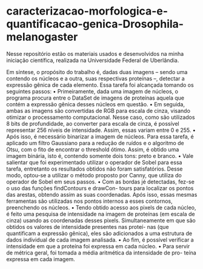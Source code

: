 # caracterizacao-morfologica-e-quantificacao-genica-Drosophila-melanogaster
Nesse repositório estão os materiais usados e desenvolvidos na minha iniciação científica, realizada na Universidade Federal de Uberlândia.

Em síntese, o propósito do trabalho é, dadas duas imagens – sendo uma contendo
os núcleos e a outra, suas respectivas proteínas –, detectar a expressão gênica de cada
elemento. Essa tarefa foi alcançada tomando os seguintes passos:
• Primeiramente, dada uma imagem de núcleos, o programa procura entre o DataSet
de imagens de proteínas aquela que contém a expressão gênica desses núcleos em
questão.
• Em seguida, ambas as imagens são convertidas de RGB para escala de cinza, visando
otimizar o processamento computacional. Nesse caso, como são utilizados 8 bits de
profundidade, ao converter para escala de cinza, é possível representar 256 níveis de
intensidade. Assim, essas variam entre 0 e 255.
• Após isso, é necessário binarizar a imagem de núcleos. Para essa tarefa, é aplicado
um filtro Gaussiano para a redução de ruídos e o algoritmo de Otsu, com o fito de
encontrar o threshold ótimo. Assim, é obtido uma imagem binária, isto é, contendo
somente dois tons: preto e branco.
• Vale salientar que foi experimentado utilizar o operador de Sobel para essa tarefa,
entretanto os resultados obtidos não foram satisfatórios. Desse modo, optou-se a
utilizar o método proposto por Canny, que utiliza do operador de Sobel em seus
passos.
• Com as bordas jé detectadas, fez-se o uso das funções findContours e drawCon-
tours para localizar os pontos das arestas, obtendo assim as suas coordenadas. Após
isso, essas mesmas ferramentas são utilizadas nos pontos internos a esses contornos,
preenchendo os núcleos.
• Tendo obtido acesso aos pixels de cada núcleo, é feito uma pesquisa de intensidade
na imagem de proteínas (em escala de cinza) usando as coordenadas desses pixels.
Simultaneamente em que são obtidos os valores de intensidade presentes nas proteí-
nas (que quantificam a expressão gênica), eles são adicionados a uma estrutura de
dados individual de cada imagem analisada.
• Ao fim, é possível verificar a intensidade em que a proteína foi expressa em cada
núcleo.
• Para servir de métrica geral, foi tomada a média aritmética da intensidade de pro-
teína expressa em cada imagem.
